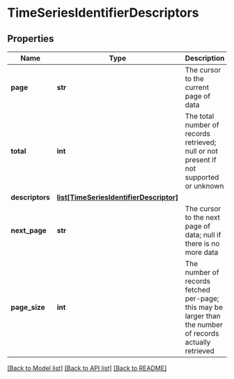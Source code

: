# TimeSeriesIdentifierDescriptors

## Properties
Name | Type | Description | Notes
------------ | ------------- | ------------- | -------------
**page** | **str** | The cursor to the current page of data | [optional] 
**total** | **int** | The total number of records retrieved; null or not present if not supported or unknown | [optional] 
**descriptors** | [**list[TimeSeriesIdentifierDescriptor]**](TimeSeriesIdentifierDescriptor.md) |  | [optional] 
**next_page** | **str** | The cursor to the next page of data; null if there is no more data | [optional] 
**page_size** | **int** | The number of records fetched per-page; this may be larger than the number of records actually retrieved | [optional] 

[[Back to Model list]](../README.md#documentation-for-models) [[Back to API list]](../README.md#documentation-for-api-endpoints) [[Back to README]](../README.md)

